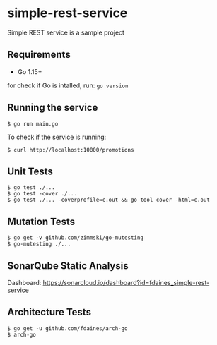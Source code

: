 # simple-rest-service

Simple REST service is a sample project

## Requirements
- Go 1.15+

for check if Go is intalled, run: `go version`

## Running the service
```
$ go run main.go
```

To check if the service is running:
```
$ curl http://localhost:10000/promotions
```


## Unit Tests
```
$ go test ./...
$ go test -cover ./...
$ go test ./... -coverprofile=c.out && go tool cover -html=c.out
```

## Mutation Tests
```
$ go get -v github.com/zimmski/go-mutesting
$ go-mutesting ./...
```

## SonarQube Static Analysis
Dashboard: https://sonarcloud.io/dashboard?id=fdaines_simple-rest-service

## Architecture Tests
```
$ go get -u github.com/fdaines/arch-go
$ arch-go
```


